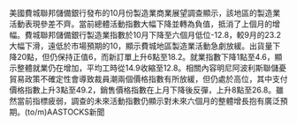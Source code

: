 美國費城聯邦儲備銀行發布的10月份製造業商業展望調查顯示，該地區的製造業活動表現參差不齊。當前總體活動指數大幅下降並轉為負值，抵消了上個月的增幅。費城聯邦儲備銀行製造業指數於10月下降至六個月低位-12.8，較9月的23.2大幅下滑，遠低於市場預期的10，顯示費城地區製造業活動急劇放緩。出貨量下降20點，但仍保持正值6，而新訂單上升6點至18.2。就業指數下降1點至4.6，顯示整體就業仍在增加，平均工時從14.9收縮至12.8。相關內容明尼阿波利斯聯儲憂貿易政策不確定性會導致裁員潮兩個價格指數有所放緩，但仍處於高位，其中支付價格指數上升3點至49.2，銷售價格指數在上月下降後反彈，上升8點至26.8。雖然當前指標疲弱，調查的未來活動指數仍顯示對未來六個月的整體增長抱有廣泛預期。(to/m)AASTOCKS新聞